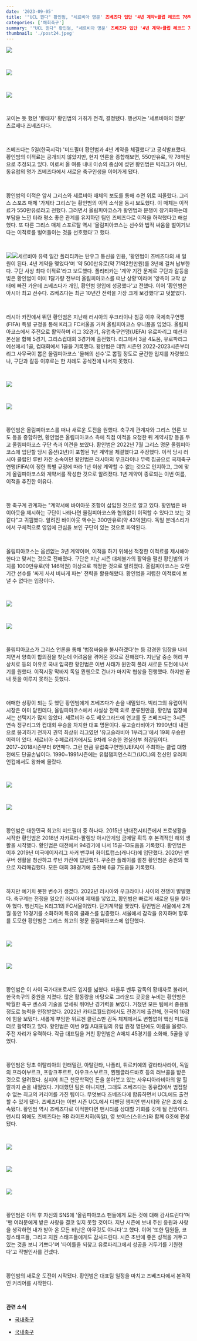 ```yaml
---
date: '2023-09-05'
title: '"UCL 뛴다" 황인범, "세르비아 명문' 즈베즈다 입단 '4년 계약+클럽 레코드 78억원"'
categories: ['해회축구']
summary: '"UCL 뛴다" 황인범, "세르비아 명문' 즈베즈다 입단 '4년 계약+클럽 레코드 78억원"'
thumbnail: './post24.jpeg'
---
```


![](https://imgnews.pstatic.net/image/076/2023/09/05/2023090601000292600032741_20230905083206983.jpg?type=w647)

<br />

![](https://imgnews.pstatic.net/image/076/2023/09/05/2023090601000292600032742_20230905083206986.jpg?type=w647)

<br />

![](https://imgnews.pstatic.net/image/076/2023/09/05/2023090601000292600032743_20230905083206989.jpg?type=w647)

<br />

꼬이는 듯 했던 '황태자' 황인범의 거취가 전격, 결정됐다. 행선지는 '세르비아의 명문' 츠르베나 즈베즈다다.

<br />

즈베즈다는 5일(한국시각) '미드필더 황인범과 4년 계약을 체결했다'고 공식발표했다. 황인범의 이적료는 공개되지 않았지만, 현지 언론을 종합해보면, 550만유로, 약 78억원으로 추정되고 있다. 이로써 올 여름 내내 이슈의 중심에 섰던 황인범은 빅리그가 아닌, 동유럽의 명가 즈베즈다에서 새로운 축구인생을 이어가게 됐다.

  <br />

황인범의 이적은 앞서 그리스와 세르비아 매체의 보도를 통해 수면 위로 떠올랐다. 그리스 스포츠 매체 '가제타 그리스'는 황인범의 이적 소식을 동시 보도했다. 이 매체는 이적료가 550만유로라고 전했다. 그러면서 올림피아코스가 황인범과 분쟁이 장기화하는데 부담을 느낀 터라 평소 좋은 관계를 유지하던 팀인 즈베즈다로 이적을 허락했다고 해설했다. 또 다른 그리스 매체 스포르탈 역시 '올림피아코스는 선수와 법적 싸움을 벌이기보다는 이적료를 벌어들이는 것을 선호했다'고 했다.

  <br />

![](https://imgnews.pstatic.net/image/076/2023/09/05/2023090601000292600032745_20230905083206991.jpg?type=w647)![](https://imgnews.pstatic.net/image/076/2023/09/05/2023090601000292600032744_20230905083206996.jpg?type=w647)세르비아 유력 일간 폴리티카는 탄유그 통신을 인용, '황인범이 즈베즈다의 새 일원이 된다. 4년 계약을 맺었다'며 '약 500만유로(약 71억2천만원)를 3년에 걸쳐 납부한다. 구단 사상 최다 이적료'라고 보도했다. 폴리티카는 '계약 기간 문제로 구단과 갈등을 빚은 황인범이 이미 1달가량 전부터 올림피아코스를 떠난 상황'이라며 '양측이 교착 상태에 빠진 가운데 즈베즈다가 개입, 황인범 영입에 성공했다'고 전했다. 이어 '황인범은 아시아 최고 선수다. 즈베즈다는 최근 10년간 전력을 가장 크게 보강했다'고 덧붙였다.

  <br />
  
러시아 카잔에서 뛰던 황인범은 지난해 러시아의 우크라이나 침공 이후 국제축구연맹(FIFA) 특별 규정을 통해 K리그 FC서울을 거쳐 올림피아코스 유니폼을 입었다. 올림피아코스에서 주전으로 활약하며 리그 32경기, 유럽축구연맹(UEFA) 유로파리그 예선과 본선을 합해 5경기, 그리스컵대회 3경기에 출전했다. 리그에서 3골 4도움, 유로파리그 예선에서 1골, 컵대회에서 1골을 기록했다. 황인범은 데뷔 시즌인 2022-2023시즌부터 리그 사무국이 뽑은 올림피아코스 '올해의 선수'로 뽑힐 정도로 굳건한 입지를 자랑했으나, 구단과 갈등 이후로는 한 차례도 공식전에 나서지 못했다.  
  
  <br />

![](https://imgnews.pstatic.net/image/076/2023/09/05/2023090601000292600032746_20230905083207009.jpg?type=w647)

<br />

![](https://imgnews.pstatic.net/image/076/2023/09/05/2023090601000292600032747_20230905083207013.jpg?type=w647)

<br />

황인범은 올림피아코스를 떠나 새로운 도전을 원했다. 축구계 관계자와 그리스 언론 보도 등을 종합하면, 황인범은 올림피아코스 측에 직접 이적을 요청한 뒤 계약사항 등을 두고 올림피아코스
구단 측과 이견을 보였다. 황인범은 2022년 7월 그리스 명문 올림피아코스에 입단할 당시 옵션(2년)이 포함된 1년 계약을 체결했다고 주장했다. 이적 당시 러시아 클럽인 루빈 카잔 소속이던 황인범은 러시아의 우크라이나 무력 침공으로 국제축구연맹(FIFA)이 정한 특별 규정에 따라 1년 이상 계약할 수 없는 것으로 인지하고, 그에 맞게 올림피아코스와 계약서를 작성한 것으로 알려졌다. 1년 계약이 종료되는 이번 여름, 이적을 추진한 이유다.

<br />

한 축구계 관계자는 "계약서에 바이아웃 조항이 삽입된 것으로 알고 있다. 황인범은 바이아웃을 제시하는 구단이 나타나면 올림피아코스와 협의없이 이적할 수 있다고 보는 것 같다"고 귀띔했다. 알려진 바이아웃 액수는 300만유로(약 43억원)다. 독일 분데스리가에서 구체적으로 영입에 관심을 보인 구단이 있는 것으로 파악된다.

<br />

올림피아코스는 옵션없는 3년 계약이며, 이적을 하기 위해선 적정한 이적료를 제시해야 한다고 맞서는 것으로 전해졌다. 구단은 지난 시즌 대체불가의 활약을 펼친 황인범의 가치를 1000만유로(약 146억원) 이상으로 책정한 것으로 알려졌다. 올림피아코스는 오랜 기간 선수를 '싸게 사서 비싸게 파는' 전략을 활용해왔다. 황인범을 저렴한 이적료에 보낼 수 없다는 입장이다.

<br />

![](https://imgnews.pstatic.net/image/076/2023/09/05/2023090601000292600032748_20230905083207018.jpg?type=w647)

<br />

![](https://imgnews.pstatic.net/image/076/2023/09/05/2023090601000292600032749_20230905083207032.jpg?type=w647)

<br />

올림피아코스가 그리스 언론을 통해 '법정싸움을 불사하겠다'는 등 강경한 입장을 내비치면서 양측이 합의점을 찾는데 어려움을 겪어온 것으로 전해졌다. 지난달 중순 허리 부상치료 등의 이유로 국내 입국한 황인범은 이번 사태가 원만히 풀려 새로운 도전에 나서기를 원했다. 이적시장 막바지 독일 뮌헨으로 건너가 마지막 협상을 진행했다. 하지만 끝내 뜻을 이루지 못하는 듯했다.

<br />

애매한 상황이 되는 듯 했던 황인범에게 즈베즈다가 손을 내밀었다. 빅리그의 유럽이적시장은 이미 닫힌데다, 올림피아코스에서 사실상 전력 외로 분류된만큼, 황인범 입장에서는 선택지가 많지 않았다. 세르비아 수도 베오그라드에 연고를 둔 즈베즈다는 3시즌 연속 정규리그와 컵대회 우승을 차지한 대표 명문이다. 유고슬라비아가 1990년대 내전으로 붕괴하기 전까지 권역 최상위 리그였던 '유고슬라비아 1부리그'에서 19회 우승한 이력이 있다. 세르비아 수페르리가에서도 9차례 우승한 명실상부 최강팀이다. 2017~2018시즌부터 6연패다. 그런 만큼 유럽축구연맹(UEFA)이 주최하는 클럽 대항전에도 단골손님이다. 1990~1991시즌에는 유럽챔피언스리그(UCL)의 전신인 유러피언컵에서도 왕좌에 올랐다.

<br />

![](https://imgnews.pstatic.net/image/076/2023/09/05/20230906010002926000327411_20230905083207035.jpg?type=w647)

<br />

![](https://imgnews.pstatic.net/image/076/2023/09/05/20230906010002926000327410_20230905083207038.jpg?type=w647)

<br />

황인범은 대한민국 최고의 미드필더 중 하나다. 2015년 년대전시티즌에서 프로생활을 시작한 황인범은 2018년 자카르타-팔렘방 아시안게임 금메달 획득 후 본격적인 해외 생활을 시작했다. 황인범은 대전에서 94경기에 나서 15골-13도움을 기록했다. 황인범은 이후 2019년 미국메이저리그 사커 밴쿠버 화이트캡스(캐나다)에 입단했다. 2020년 밴쿠버 생활을 청산하고 루빈 카잔에 입단했다. 꾸준한 플레이를 펼친 황인범은 중원의 핵으로 자리매김했다. 모든 대회 38경기에 출전해 6골 7도움을 기록했다.

<br />

하지만 예기치 못한 변수가 생겼다. 2022년 러시아와 우크라이나 사이의 전쟁이 발발했다. 축구계는 전쟁을 일으킨 러시아에 제재를 넣었고, 황인범은 빠르게 새로운 팀을 찾아야 했다. 행선지는 K리그1의 FC서울이었다. 단기계약을 맺었다. 황인범은 서울에서 2개월 동안 10경기를 소화하며 특유의 클래스를 입증했다. 서울에서 감각을 유지하며 향후를 도모한 황인범은 그리스 최고의 명문 올림피아코스에 입단했다.

<br />

![](https://imgnews.pstatic.net/image/076/2023/09/05/20230906010002926000327412_20230905083207042.jpg?type=w647)

<br />

![](https://imgnews.pstatic.net/image/076/2023/09/05/20230906010002926000327413_20230905083207055.jpg?type=w647)

<br />

황인범은 이 사이 국가대표로서도 입지를 넓혔다. 파울루 벤투 감독의 황태자로 불리며, 한국축구의 중원을 지켰다. 많은 활동량을 바탕으로 그라운드 곳곳을 누비는 황인범은 탁월한 축구 센스와 기술을 앞세워 뛰어난 경기력을 보였다. 거쳤던 모든 팀에서 중용될 정도로 능력을 인정받았다. 2022년 카타르월드컵에서도 전경기에 출전해, 한국의 16강에 힘을 보탰다. 새롭게 부임한 위르겐 클린스만 감독 체제에서도 변함없이 핵심 미드필더로 활약하고 있다. 황인범은 이번 9월 A대표팀의 유럽 원정 명단에도 이름을 올렸다. 주전 자리가 유력하다. 각급 대표팀을 거친 황인범은 A매치 45경기를 소화해, 5골을 넣었다.

<br />

황인범은 당초 이탈리아의 인터밀란, 아탈란타, 나폴리, 튀르키예의 갈라타사라이, 독일의 프라이부르크, 프랑크푸르트, 아우크스부르크, 묀헨글라드바흐 등의 러브콜을 받은 것으로 알려졌다. 심지어 최근 천문학적인 돈을 쏟아붓고 있는 사우디아라비아의 알 힐랄까지 손을 내밀었다. 기대했던 팀은 아니지만, 그래도 즈베즈다는 동유럽에서 범접할 수 없는 최고의 커리어를 가진 팀이다. 무엇보다 즈베즈다에 합류하면서 UCL에도 출전할 수 있게 됐다. 즈베즈다는 이번 시즌 UCL에서 디펜딩 챔피언 맨시티와 같은 조에 소속됐다. 황인범 역시 즈베즈다로 이적한다면 맨시티를 상대할 기회를 갖게 될 전망이다. 맨시티 외에도 즈베즈다는 RB 라이프치히(독일), 영 보이스(스위스)와 함께 G조에 편성됐다.

<br />

![](https://imgnews.pstatic.net/image/076/2023/09/05/20230906010002926000327414_20230905083207059.jpg?type=w647)

<br />

![](https://imgnews.pstatic.net/image/076/2023/09/05/20230906010002926000327415_20230905083207073.jpg?type=w647)

<br />

![](https://imgnews.pstatic.net/image/076/2023/09/05/20230906010002926000327416_20230905083207076.jpg?type=w647)

<br />

황인범은 이적 후 자신의 SNS에 '올림피아코스 팬들에게 모든 것에 대해 감사드린다'며 '팬 여러분에게 받은 사랑을 결코 잊지 못할 것이다. 지난 시즌에 보내 주신 응원과 사랑을 생각하면 내가 받아 온 모든 비난은 아무것도 아니다'고 했다. 이어 '또한 팀원들, 코칭스태프들, 그리고 지원 스태프들에게도 감사드린다. 시즌 초반에 좋은 성적을 거두고 있는 것을 보니 기쁘다'며 '타이틀을 되찾고 유로파리그에서 성공을 거두기를 기원한다'고 작별인사를 건넸다.

<br />

황인범의 새로운 도전이 시작됐다. 황인범은 대표팀 일정을 마치고 즈베즈다에서 본격적인 커리어를 시작한다.

<br />

**관련 소식**

- [국내축구](https://news.everyday-365.com/post20/)

- [국내축구](https://news.everyday-365.com/post13/)
